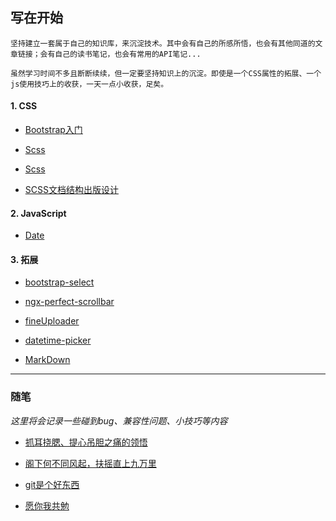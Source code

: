 ## 写在开始
    坚持建立一套属于自己的知识库，来沉淀技术。其中会有自己的所感所悟，也会有其他同道的文章链接；会有自己的读书笔记，也会有常用的API笔记...

    虽然学习时间不多且断断续续，但一定要坚持知识上的沉淀。即使是一个CSS属性的拓展、一个js使用技巧上的收获，一天一点小收获，足矣。

#### 1. CSS

- [Bootstrap入门](docs/notes/CSS/Bootstrap入门/Bootstrap入门.md)

- [Scss](docs/notes/CSS/Scss/sass入门.md)

- [Scss](docs/notes/CSS/Scss/使用技巧.md)

- [SCSS文档结构出版设计](docs/idea/SCSS文档结构.xmind)

#### 2. JavaScript

- [Date](docs/notes/JavaScript/developer.mozilla.org/参考文档/标准库(内置对象)/Date.md)

#### 3. 拓展

- [bootstrap-select](docs/notes/expand/bootstrap-select/bootstrap-select.md)

- [ngx-perfect-scrollbar](docs/notes/expand/ngx-perfect-scrollbar/ngx-perfect-scrollbar.md)

- [fineUploader](docs/notes/expand/fineUploader/fineUploader.md)

- [datetime-picker](docs/notes/expand/datetime-picker/需求分析.md)

- [MarkDown](docs/notes/expand/MarkDown.md)

---

### 随笔

*这里将会记录一些碰到bug、兼容性问题、小技巧等内容*

- [抓耳挠腮、提心吊胆之痛的领悟](docs/essay(杂记)/bug.md)

- [阁下何不同风起，扶摇直上九万里](docs/essay(杂记)/skill.md)

- [git是个好东西](docs/essay(杂记)/git.md)

- [愿你我共勉](docs/essay(杂记)/被不动脑子的猪队友逼疯之后的前端规范产物.md)
